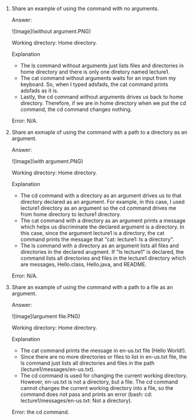 1. Share an example of using the command with no arguments.

    Answer:
   
   ![Image](without argument.PNG)

    Working directory: Home directory.

    Explanation 
    - The ls command without arguments just lists files and directories in home directory and there is only one diretory named lecture1.
    - The cat command without arguments waits for an input from my keyboard. So, when I typed adsfads, the cat command prints adsfads as it is.
    - Lastly, the cd command without arguments drives us back to home directory. Therefore, if we are in home directory when we put the cd command, the cd command changes nothing.

    Error: N/A.

3. Share an exmaple of using the command with a path to a directory as an argument.

    Answer:
   
   ![Image](with argument.PNG)

    Working directory: Home directory. 

    Explanation
    - The cd command with a directory as an argument drives us to that directory declared as an argument. For example, in this case, I used lecture1 directory as an argument so the cd command drives me from home directory to lecture1 directory.
    - The cat command with a directory as an argument prints a message which helps us discriminate the declared argument is a directory. In this case, since the argument lecture1 is a directory, the cat command prints the message that "cat: lecture1: Is a directory".
    - The ls command with a directory as an argument lists all files and directories in the declared arugment. If "ls lecture1" is declared, the command lists all directories and files in the lecture1 directory which are messages, Hello.class, Hello.java, and README.

    Error: N/A.

5. Share an example of using the command with a path to a file as an argument.

    Answer:
   
   ![Image](argument file.PNG)

    Working directory: Home directory.

    Explanation
    - The cat command prints the message in en-us.txt file (Hello World!).
    - Since there are no more directories or files to list in en-us.txt file, the ls command just lists all directories and files in the path (lecture1/messages/en-us.txt).
    - The cd command is used for changing the current working directory. However, en-us.txt is not a directory, but a file. The cd command cannot changes the current working directory into a file, so the command does not pass and prints an error (bash: cd: lecture1/messages/en-us.txt: Not a directory).
  
    Error: the cd command.
  
